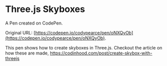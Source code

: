 # Three.js Skyboxes

A Pen created on CodePen.

Original URL: [https://codepen.io/codypearce/pen/oNXQyOb](https://codepen.io/codypearce/pen/oNXQyOb).

This pen shows how to create skyboxes in Three.js. Checkout the article on how these are made, https://codinhood.com/post/create-skybox-with-threejs